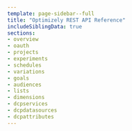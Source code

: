 ```yaml
---
template: page-sidebar--full
title: "Optimizely REST API Reference"
includeSiblingData: true
sections:
- overview
- oauth
- projects
- experiments
- schedules
- variations
- goals
- audiences
- lists
- dimensions
- dcpservices
- dcpdatasources
- dcpattributes
---
```

